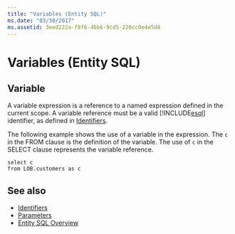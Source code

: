 ```yaml
---
title: "Variables (Entity SQL)"
ms.date: "03/30/2017"
ms.assetid: 3eed222a-f8f6-46b6-9cd5-220cc0e4e5d8
---
```

# Variables (Entity SQL)
## Variable  
 A variable expression is a reference to a named expression defined in the current scope. A variable reference must be a valid [!INCLUDE[esql](../../../../../../includes/esql-md.md)] identifier, as defined in [Identifiers](../../../../../../docs/framework/data/adonet/ef/language-reference/identifiers-entity-sql.md).  
  
 The following example shows the use of a variable in the expression. The `c` in the FROM clause is the definition of the variable. The use of `c` in the SELECT clause represents the variable reference.  
  
```  
select c   
from LOB.customers as c  
```  
  
## See also

- [Identifiers](../../../../../../docs/framework/data/adonet/ef/language-reference/identifiers-entity-sql.md)
- [Parameters](../../../../../../docs/framework/data/adonet/ef/language-reference/parameters-entity-sql.md)
- [Entity SQL Overview](../../../../../../docs/framework/data/adonet/ef/language-reference/entity-sql-overview.md)
